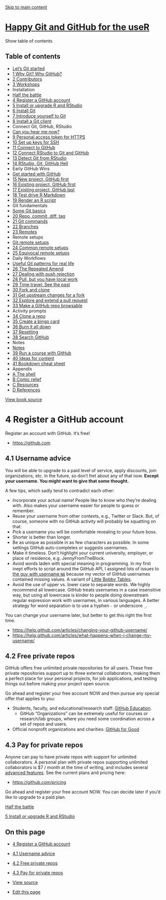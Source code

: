 <a href="github-acct.html#content" class="sr-only sr-only-focusable">Skip to main content</a>

[Happy Git and GitHub for the useR](index.html)
===============================================

<span class="sr-only">Show table of contents</span>

Table of contents
-----------------

-   [Let’s Git started](index.html)
-   [<span class="header-section-number">1</span> Why Git? Why GitHub?](big-picture.html)
-   [<span class="header-section-number">2</span> Contributors](contrib.html)
-   [<span class="header-section-number">3</span> Workshops](workshops.html)
-   Installation
-   [Half the battle](install-intro.html)
-   <a href="github-acct.html" class="active"><span class="header-section-number">4</span> Register a GitHub account</a>
-   [<span class="header-section-number">5</span> Install or upgrade R and RStudio](install-r-rstudio.html)
-   [<span class="header-section-number">6</span> Install Git](install-git.html)
-   [<span class="header-section-number">7</span> Introduce yourself to Git](hello-git.html)
-   [<span class="header-section-number">8</span> Install a Git client](git-client.html)
-   Connect Git, GitHub, RStudio
-   [Can you hear me now?](connect-intro.html)
-   [<span class="header-section-number">9</span> Personal access token for HTTPS](https-pat.html)
-   [<span class="header-section-number">10</span> Set up keys for SSH](ssh-keys.html)
-   [<span class="header-section-number">11</span> Connect to GitHub](push-pull-github.html)
-   [<span class="header-section-number">12</span> Connect RStudio to Git and GitHub](rstudio-git-github.html)
-   [<span class="header-section-number">13</span> Detect Git from RStudio](rstudio-see-git.html)
-   [<span class="header-section-number">14</span> RStudio, Git, GitHub Hell](troubleshooting.html)
-   Early GitHub Wins
-   [Get started with GitHub](usage-intro.html)
-   [<span class="header-section-number">15</span> New project, GitHub first](new-github-first.html)
-   [<span class="header-section-number">16</span> Existing project, GitHub first](existing-github-first.html)
-   [<span class="header-section-number">17</span> Existing project, GitHub last](existing-github-last.html)
-   [<span class="header-section-number">18</span> Test drive R Markdown](rmd-test-drive.html)
-   [<span class="header-section-number">19</span> Render an R script](r-test-drive.html)
-   Git fundamentals
-   [Some Git basics](git-intro.html)
-   [<span class="header-section-number">20</span> Repo, commit, diff, tag](git-basics.html)
-   [<span class="header-section-number">21</span> Git commands](git-commands.html)
-   [<span class="header-section-number">22</span> Branches](git-branches.html)
-   [<span class="header-section-number">23</span> Remotes](git-remotes.html)
-   Remote setups
-   [Git remote setups](remote-scenarios-intro.html)
-   [<span class="header-section-number">24</span> Common remote setups](common-remote-setups.html)
-   [<span class="header-section-number">25</span> Equivocal remote setups](equivocal.html)
-   Daily Workflows
-   [Useful Git patterns for real life](workflows-intro.html)
-   [<span class="header-section-number">26</span> The Repeated Amend](repeated-amend.html)
-   [<span class="header-section-number">27</span> Dealing with push rejection](push-rejected.html)
-   [<span class="header-section-number">28</span> Pull, but you have local work](pull-tricky.html)
-   [<span class="header-section-number">29</span> Time travel: See the past](time-travel-see-past.html)
-   [<span class="header-section-number">30</span> Fork and clone](fork-and-clone.html)
-   [<span class="header-section-number">31</span> Get upstream changes for a fork](upstream-changes.html)
-   [<span class="header-section-number">32</span> Explore and extend a pull request](pr-extend.html)
-   [<span class="header-section-number">33</span> Make a GitHub repo browsable](workflows-browsability.html)
-   Activity prompts
-   [<span class="header-section-number">34</span> Clone a repo](clone.html)
-   [<span class="header-section-number">35</span> Create a bingo card](bingo.html)
-   [<span class="header-section-number">36</span> Burn it all down](burn.html)
-   [<span class="header-section-number">37</span> Resetting](reset.html)
-   [<span class="header-section-number">38</span> Search GitHub](search.html)
-   Notes
-   [Notes](notes-intro.html)
-   [<span class="header-section-number">39</span> Run a course with GitHub](classroom-overview.html)
-   [<span class="header-section-number">40</span> Ideas for content](ideas-for-content.html)
-   [<span class="header-section-number">41</span> Bookdown cheat sheet](bookdown-cheat-sheet.html)
-   Appendix
-   [<span class="header-section-number">A</span> The shell](shell.html)
-   [<span class="header-section-number">B</span> Comic relief](comic-relief.html)
-   [<span class="header-section-number">C</span> Resources](resources.html)
-   [<span class="header-section-number">D</span> References](references.html)

<a href="https://github.com/jennybc/happy-git-with-r" id="book-repo">View book source <em></em></a>

<span class="header-section-number">4</span> Register a GitHub account<a href="github-acct.html#github-acct" class="anchor"><em></em></a>
=========================================================================================================================================

Register an account with GitHub. It’s free!

-   <a href="https://github.com" class="uri">https://github.com</a>

<span class="header-section-number">4.1</span> Username advice<a href="github-acct.html#username-advice" class="anchor"><em></em></a>
-------------------------------------------------------------------------------------------------------------------------------------

You will be able to upgrade to a paid level of service, apply discounts, join organizations, etc. in the future, so don’t fret about any of that now. **Except your username. You might want to give that some thought.**

A few tips, which sadly tend to contradict each other:

-   Incorporate your actual name! People like to know who they’re dealing with. Also makes your username easier for people to guess or remember.
-   Reuse your username from other contexts, e.g., Twitter or Slack. But, of course, someone with no GitHub activity will probably be squatting on that.
-   Pick a username you will be comfortable revealing to your future boss.
-   Shorter is better than longer.
-   Be as unique as possible in as few characters as possible. In some settings GitHub auto-completes or suggests usernames.
-   Make it timeless. Don’t highlight your current university, employer, or place of residence, e.g. JennyFromTheBlock.
-   Avoid words laden with special meaning in programming. In my first inept efforts to script around the GitHub API, I assigned lots of issues to [the guy with username `NA`](https://github.com/na) because my vector of GitHub usernames contained missing values. A variant of [Little Bobby Tables](https://xkcd.com/327/).
-   Avoid the use of upper vs. lower case to separate words. We highly recommend all lowercase. GitHub treats usernames in a case insensitive way, but using all lowercase is kinder to people doing downstream regular expression work with usernames, in various languages. A better strategy for word separation is to use a hyphen `-` or underscore `_`.

You can change your username later, but better to get this right the first time.

-   <a href="https://help.github.com/articles/changing-your-github-username/" class="uri">https://help.github.com/articles/changing-your-github-username/</a>
-   <a href="https://help.github.com/articles/what-happens-when-i-change-my-username/" class="uri">https://help.github.com/articles/what-happens-when-i-change-my-username/</a>

<span class="header-section-number">4.2</span> Free private repos<a href="github-acct.html#free-private-repos" class="anchor"><em></em></a>
-------------------------------------------------------------------------------------------------------------------------------------------

GitHub offers free unlimited private repositories for all users. These free private repositories support up to three external collaborators, making them a perfect place for your personal projects, for job applications, and testing things out before making your project open source.

Go ahead and register your free account NOW and then pursue any special offer that applies to you:

-   Students, faculty, and educational/research staff: [GitHub Education](https://education.github.com).
    -   GitHub “Organizations” can be extremely useful for courses or research/lab groups, where you need some coordination across a set of repos and users.
-   Official nonprofit organizations and charities: [GitHub for Good](https://github.com/nonprofit)

<span class="header-section-number">4.3</span> Pay for private repos<a href="github-acct.html#pay-for-private-repos" class="anchor"><em></em></a>
-------------------------------------------------------------------------------------------------------------------------------------------------

Anyone can pay to have private repos with support for unlimited collaborators. A personal plan with private repos supporting unlimited collaborators is $7 / month at the time of writing, and includes several [advanced features](https://help.github.com/articles/github-s-products/#github-pro). See the current plans and pricing here:

-   <a href="https://github.com/pricing" class="uri">https://github.com/pricing</a>

Go ahead and register your free account NOW. You can decide later if you’d like to upgrade to a paid plan.

[Half the battle](install-intro.html)

[<span class="header-section-number">5</span> Install or upgrade R and RStudio](install-r-rstudio.html)

On this page
------------

-   <a href="github-acct.html#github-acct" class="nav-link"><span class="header-section-number">4</span> Register a GitHub account</a>
-   <a href="github-acct.html#username-advice" class="nav-link"><span class="header-section-number">4.1</span> Username advice</a>
-   <a href="github-acct.html#free-private-repos" class="nav-link"><span class="header-section-number">4.2</span> Free private repos</a>
-   <a href="github-acct.html#pay-for-private-repos" class="nav-link"><span class="header-section-number">4.3</span> Pay for private repos</a>

-   <a href="https://github.com/jennybc/happy-git-with-r/blob/master/install-github-acct.Rmd" id="book-source">View source <em></em></a>
-   <a href="https://github.com/jennybc/happy-git-with-r/edit/master/install-github-acct.Rmd" id="book-edit">Edit this page <em></em></a>
